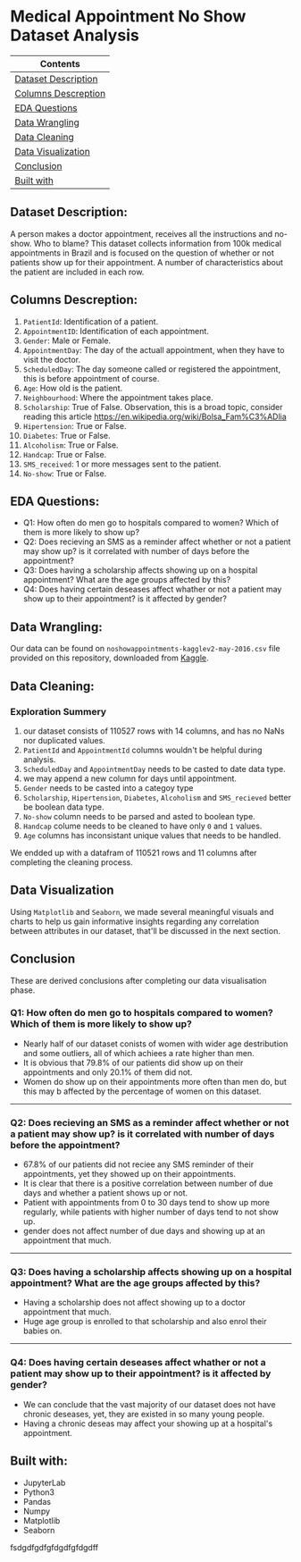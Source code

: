 # **Medical Appointment No Show Dataset Analysis**

| Contents 											 	   	|
| -------- 											 	   	|
| [Dataset Description](#Dataset-Description)			   	|
| [Columns Descreption](#Columns-Descreption) 		   		|
| [EDA Questions](#eda-questions)							|
| [Data Wrangling](#Data-Wrangling)					   		|
| [Data Cleaning](#Data-Cleaning)						   	|
| [Data Visualization](#Data-Visualization)					|
| [Conclusion](#Conclusion)									|
| [Built with](#Built-with)							   		|

## Dataset Description: 
A person makes a doctor appointment, receives all the instructions and no-show. Who to blame?
This dataset collects information from 100k medical appointments in Brazil and is focused on the question of whether or not patients show up for their appointment. A number of characteristics about the patient are included in each row.

## Columns Descreption:
1. `PatientId`: Identification of a patient.
2. `AppointmentID`: Identification of each appointment.
3. `Gender`: Male or Female.
4. `AppointmentDay`: The day of the actuall appointment, when they have to visit the doctor.
5. `ScheduledDay`: The day someone called or registered the appointment, this is before appointment of course.
6. `Age`: How old is the patient.
7. `Neighbourhood`: Where the appointment takes place.
8. `Scholarship`: True of False. Observation, this is a broad topic, consider reading this article https://en.wikipedia.org/wiki/Bolsa_Fam%C3%ADlia
9. `Hipertension`: True or False.
10. `Diabetes`: True or False.
11. `Alcoholism`: True or False.
12. `Handcap`: True or False.
13. `SMS_received`: 1 or more messages sent to the patient.
14. `No-show`: True or False.

## EDA Questions:
- Q1: How often do men go to hospitals compared to women? Which of them is more likely to show up?
- Q2: Does recieving an SMS as a reminder affect whether or not a patient may show up? is it correlated with number of days before the appointment?
- Q3: Does having a scholarship affects showing up on a hospital appointment? What are the age groups affected by this?
- Q4: Does having certain deseases affect whather or not a patient may show up to their appointment? is it affected by gender?

## Data Wrangling:
Our data can be found on `noshowappointments-kagglev2-may-2016.csv` file provided on this repository, downloaded from [Kaggle](https://www.kaggle.com/datasets/joniarroba/noshowappointments). 

## Data Cleaning:
### Exploration Summery
1. our dataset consists of 110527 rows with 14 columns, and has no NaNs nor duplicated values.
2. `PatientId` and `AppointmentId` columns wouldn't be helpful during analysis.
3. `ScheduledDay` and `AppointmentDay` needs to be casted to date data type.
4. we may append a new column for days until appointment.
5. `Gender` needs to be casted into a categoy type
6. `Scholarship`, `Hipertension`, `Diabetes`, `Alcoholism` and `SMS_recieved` better be boolean data type.
7. `No-show` column needs to be parsed and asted to boolean type.
8. `Handcap` colume needs to be cleaned to have only `0` and `1` values.
9. `Age` columns has inconsistant unique values that needs to be handled.

We endded up with a datafram of 110521 rows and 11 columns after completing the cleaning process. 

## Data Visualization
Using `Matplotlib` and `Seaborn`, we made several meaningful visuals and charts to help us gain informative insights regarding any correlation between attributes in our dataset, that'll be discussed in the next section.

## Conclusion
These are derived conclusions after completing our data visualisation phase.

### Q1: How often do men go to hospitals compared to women? Which of them is more likely to show up?
- Nearly half of our dataset conists of women with wider age destribution and some outliers, all of which achiees a rate higher than men.
- It is obvious that 79.8% of our patients did show up on their appointments and only 20.1% of them did not.
- Women do show up on their appointments more often than men do, but this may b affected by the percentage of women on this dataset.
___
### Q2: Does recieving an SMS as a reminder affect whether or not a patient may show up? is it correlated with number of days before the appointment?
- 67.8% of our patients did not reciee any SMS reminder of their appointments, yet they showed up on their appointments.
- It is clear that there is a positive correlation between number of due days and whether a patient shows up or not.
- Patient with appointments from 0 to 30 days tend to show up more regularly, while patients with higher number of days tend to not show up.
- gender does not affect number of due days and showing up at an appointment that much.
___
### Q3: Does having a scholarship affects showing up on a hospital appointment? What are the age groups affected by this?
- Having a scholarship does not affect showing up to a doctor appointment that much.
- Huge age group is enrolled to that scholarship and also enrol their babies on.
___
### Q4: Does having certain deseases affect whather or not a patient may show up to their appointment? is it affected by gender?
- We can conclude that the vast majority of our dataset does not have chronic deseases, yet, they are existed in so many young people.
- Having a chronic deseas may affect your showing up at a hospital's appointment.

## Built with:		
- JupyterLab	
- Python3	   	
- Pandas		
- Numpy			
- Matplotlib	
- Seaborn		

fsdgdfgdfgfdgdfgfdgdff
